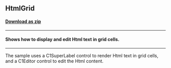 ## HtmlGrid
#### [Download as zip](https://grapecity.github.io/DownGit/#/home?url=https://github.com/GrapeCity/ComponentOne-WinForms-Samples/tree/master/NetFramework\FlexGrid\CS\HtmlGrid)
____
#### Shows how to display and edit Html text in grid cells.
____
The sample uses a C1SuperLabel control to render Html text in grid cells, and a C1Editor control to edit the Html content.
